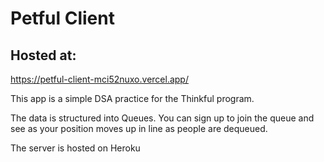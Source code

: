 # Petful Client

## Hosted at:
https://petful-client-mci52nuxo.vercel.app/

This app is a simple DSA practice for the Thinkful program. 

The data is structured into Queues.
You can sign up to join the queue and see as your position moves up in line as people are dequeued.

The server is hosted on Heroku 
